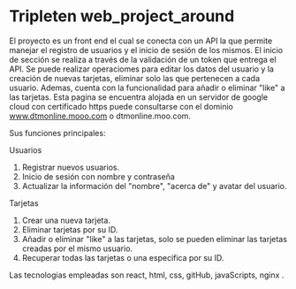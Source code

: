 # Tripleten web_project_around

El proyecto es un front end el cual se conecta con un API la que permite manejar el registro de usuarios y el inicio de sesión de los mismos. El inicio de sección se realiza a través de la validación de un token que entrega el API. Se puede realizar operaciomes para editar los datos del usuario y la creación de nuevas tarjetas, eliminar solo las que pertenecen a cada usuario. Ademas, cuenta con la funcionalidad para añadir o eliminar "like" a las tarjetas. Esta pagina se encuentra alojada en un servidor de google cloud con certificado https puede consultarse con el dominio www.dtmonline.mooo.com o dtmonline.moo.com.

Sus funciones principales:

Usuarios

1. Registrar nuevos usuarios.
2. Inicio de sesión con nombre y contraseña
3. Actualizar la información del "nombre", "acerca de" y avatar del usuario.

Tarjetas

1. Crear una nueva tarjeta.
2. Eliminar tarjetas por su ID.
3. Añadir o eliminar "like" a las tarjetas, solo se pueden eliminar las tarjetas creadas por el mismo usuario.
4. Recuperar todas las tarjetas o una especifica por su ID.

Las tecnologias empleadas son react, html, css, gitHub, javaScripts, nginx .
